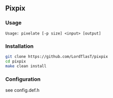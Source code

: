 ## Pixpix
### Usage
`Usage: pixelate [-p size] <input> [output]`
### Installation
```bash
git clone https://github.com/LordTlasT/pixpix
cd pixpix
make clean install
```
### Configuration
see config.def.h
